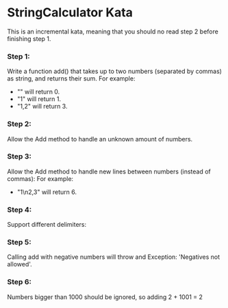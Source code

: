 # StringCalculator Kata

This is an incremental kata, meaning that you should no read step 2 before finishing step 1.

### Step 1:

Write a function add() that takes up to two numbers (separated by commas) as string, and returns their sum.
For example:
- "" will return 0.
- "1" will return 1.
- "1,2" will return 3.

### Step 2:

Allow the Add method to handle an unknown amount of numbers.

### Step 3:

Allow the Add method to handle new lines between numbers (instead of commas):
For example:
- "1\n2,3" will return 6.

### Step 4:

Support different delimiters:

### Step 5:

Calling add with negative numbers will throw and Exception: 'Negatives not allowed'.

### Step 6:

Numbers bigger than 1000 should be ignored, so adding 2 + 1001 = 2


